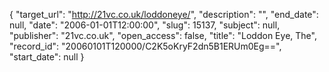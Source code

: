 {
  "target_url": "http://21vc.co.uk/loddoneye/", 
  "description": "", 
  "end_date": null, 
  "date": "2006-01-01T12:00:00", 
  "slug": 15137, 
  "subject": null, 
  "publisher": "21vc.co.uk", 
  "open_access": false, 
  "title": "Loddon Eye, The", 
  "record_id": "20060101T120000/C2K5oKryF2dn5B1ERUm0Eg==", 
  "start_date": null
}

